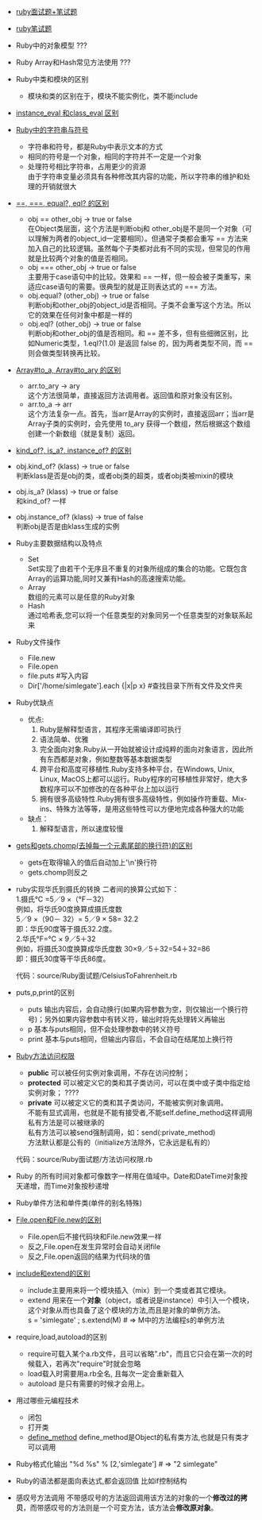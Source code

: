 * [ruby面试题+笔试题](http://www.mianwww.com/html/category/it-interview/ruby)
* [ruby笔试题](http://www.jobui.com/mianshiti/it/ruby/?n=1)
* Ruby中的对象模型  ???

* Ruby Array和Hash常见方法使用  ???

* Ruby中类和模块的区别
  * 模块和类的区别在于，模块不能实例化，类不能include

* [instance_eval 和class_eval 区别](http://ruby-china.org/topics/2442)

* [Ruby中的字符串与符号](http://blog.csdn.net/besfanfei/article/details/7966987)
  * 字符串和符号，都是Ruby中表示文本的方式
  * 相同的符号是一个对象，相同的字符并不一定是一个对象
  * 处理符号相比字符串，占用更少的资源  
    由于字符串变量必须具有各种修改其内容的功能，所以字符串的维护和处理的开销就很大

* [==, ===, equal?, eql? 的区别](http://darkbaby123.iteye.com/blog/604678)
  * obj == other_obj  ->  true or false  
  在Object类层面，这个方法是判断obj和 other_obj是不是同一个对象（可以理解为两者的object_id一定要相同）。但通常子类都会重写 == 方法来加入自己的比较逻辑。虽然每个子类都对此有不同的实现，但常见的作用就是比较两个对象的值是否相同。
  * obj === other_obj  ->  true or false  
  主要用于case语句中的比较。效果和 == 一样，但一般会被子类重写，来适应case语句的需要。很典型的就是正则表达式的 === 方法。
  * obj.equal? (other_obj)  ->  true or false  
  判断obj和other_obj的object_id是否相同。子类不会重写这个方法。所以它的效果在任何对象中都是一样的
  * obj.eql? (other_obj)  ->  true or false   
  判断obj和other_obj的值是否相同。和 == 差不多，但有些细微区别，比如Numeric类型，1.eql?(1.0) 是返回 false 的，因为两者类型不同，而 == 则会做类型转换再比较。

* [Array#to_a, Array#to_ary 的区别](http://darkbaby123.iteye.com/blog/604678)
  * arr.to_ary   ->  ary  
  这个方法很简单，直接返回方法调用者。返回值和原对象没有区别。
  * arr.to_a   ->  arr  
  这个方法复杂一点。首先，当arr是Array的实例时，直接返回arr；当arr是Array子类的实例时，会先使用 to_ary 获得一个数组，然后根据这个数组创建一个新数组（就是复制）返回。

* [kind_of?, is_a?, instance_of? 的区别](http://darkbaby123.iteye.com/blog/604678)
 * obj.kind_of? (klass)  ->  true or false  
 判断klass是否是obj的类，或者obj类的超类，或者obj类被mixin的模块
 * obj.is_a? (klass)  ->  true or false  
 和kind_of? 一样
 * obj.instance_of? (klass)  ->  true of false  
 判断obj是否是由klass生成的实例

* Ruby主要数据结构以及特点
  * Set  
  Set实现了由若干个无序且不重复的对象所组成的集合的功能。它既包含Array的运算功能,同时又兼有Hash的高速搜索功能。
  * Array  
  数组的元素可以是任意的Ruby对象
  * Hash  
  通过哈希表,您可以将一个任意类型的对象同另一个任意类型的对象联系起来

* Ruby文件操作
  * File.new
  * File.open
  * file.puts #写入内容
  * Dir['/home/simlegate'].each {|x|p x}  #查找目录下所有文件及文件夹

* Ruby优缺点  
  * 优点:
    1. Ruby是解释型语言，其程序无需编译即可执行  
    2. 语法简单、优雅  
    3. 完全面向对象.Ruby从一开始就被设计成纯粹的面向对象语言，因此所有东西都是对象，例如整数等基本数据类型  
    4. 跨平台和高度可移植性.Ruby支持多种平台，在Windows, Unix, Linux, MacOS上都可以运行。Ruby程序的可移植性非常好，绝大多数程序可以不加修改的在各种平台上加以运行
    5. 拥有很多高级特性.Ruby拥有很多高级特性，例如操作符重载、Mix-ins、特殊方法等等，是用这些特性可以方便地完成各种强大的功能
  * 缺点：
    1. 解释型语言，所以速度较慢

* [gets和gets.chomp(去掉每一个元素尾部的换行符)的区别](http://chita.blog.51cto.com/2536781/717737)
  * gets在取得输入的值后自动加上'\n'换行符
  * gets.chomp则反之

* ruby实现华氏到摄氏的转换
  二者间的换算公式如下：  
  1.摄氏℃ =5／9 ×（°F－32）  
  例如，将华氏90度换算成摄氏度数  
  5／9 ×（90－ 32）= 5／9 × 58= 32.2  
  即：华氏90度等于摄氏32.2度。  
  2.华氏°F=℃ × 9／5＋32  
  例如，将摄氏30度换算成华氏度数 
  30×9／5＋32=54＋32=86  
  即：摄氏30度等干华氏86度。  

  代码：source/Ruby面试题/CelsiusToFahrenheit.rb

* puts,p,print的区别
  * puts 输出内容后，会自动换行(如果内容参数为空，则仅输出一个换行符号)；另外如果内容参数中有转义符，输出时将先处理转义再输出
  * p 基本与puts相同，但不会处理参数中的转义符号
  * print 基本与puts相同，但输出内容后，不会自动在结尾加上换行符

* [Ruby方法访问权限](http://blog.csdn.net/magneto7/article/details/9150445)
  * **public**       可以被任何实例对象调用，不存在访问控制；
  * **protected**    可以被定义它的类和其子类访问，可以在类中或子类中指定给实例对象； ????
  * **private**      可以被定义它的类和其子类访问，不能被实例对象调用。  
                     不能有显式调用，也就是不能有接受者,不能self.define_method这样调用  
                     私有方法是可以被继承的  
                     私有方法可以被send强制调用，如：send(:private_method)  
  方法默认都是公有的（initialize方法除外，它永远是私有的）

  代码：source/Ruby面试题/方法访问权限.rb

* Ruby 的所有时间对象都可像数字一样用在值域中。Date和DateTime对象按天递增，而Time对象按秒递增
* Ruby单件方法和单件类(单件的别名特殊)

* [File.open和File.new的区别](http://blog.csdn.net/zl728/article/details/4994718)
  * File.open后不接代码块和File.new效果一样
  * 反之,File.open在发生异常时会自动关闭file
  * 反之,File.open返回的结果为代码块的值

* [include和extend的区别](http://vincent253.iteye.com/blog/135213)
  * include主要用来将一个模块插入（mix）到一个类或者其它模块。 
  * extend 用来在一个**对象**（object，或者说是instance）中引入一个模块，这个对象从而也具备了这个模块的方法,而且是对象的单例方法。  
    s = 'simlegate' ; s.extend(M)  # => M中的方法编程s的单例方法

* require,load,autoload的区别
  * require可载入某个a.rb文件，且可以省略".rb"，而且它只会在第一次的时候载入，若再次"require"时就会忽略
  * load载入时需要用a.rb全名, 且每次一定会重新载入 
  * autoload 是只有需要的时候才会用上。

* 用过哪些元编程技术
  * 闭包
  * 打开类
  * [define_method](http://anleb.iteye.com/blog/1613912) define_method是Object的私有类方法,也就是只有类才可以调用

* Ruby格式化输出
  "%d %s" % [2,'simlegate'] # => "2 simlegate"

* Ruby的语法都是面向表达式,都会返回值
  比如if控制结构  

* 感叹号方法调用
  不带感叹号的方法返回调用该方法的对象的一个**修改过的拷贝**，而带感叹号的方法则是一个可变方法，该方法会**修改原对象**。
